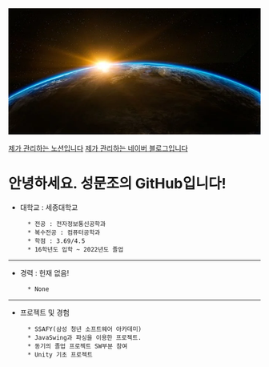 <!DOCTYPE html>
<html lang="en">

<head>
<link herf = "main.css">
</head>

<body>
        <div class = "wrap">
                <div class = "img">
                        <img src="backgroundimg.webp">
                </div>
        </div>
</body>
<!---
sungmunjo/sungmunjo is a ✨ special ✨ repository because its `README.md` (this file) appears on your GitHub profile.
You can click the Preview link to take a look at your changes.
--->

[제가 관리하는 노션입니다](https://www.notion.so/Notion-1bc712810f8e4de7a6739538ce322f97#56383f95b46f413784249597e91064bc)
[제가 관리하는 네이버 블로그입니다](https://blog.naver.com/moonjo621)


# 안녕하세요. 성문조의 GitHub입니다!

* 대학교 : 세종대학교
        
        * 전공 : 전자정보통신공학과
        * 복수전공 : 컴퓨터공학과
        * 학점 : 3.69/4.5
        * 16학년도 입학 ~ 2022년도 졸업
        
------------------------------------
* 경력 : 헌재 없음!
        
        * None
--------------------------------------
* 프로젝트 및 경험
        
        * SSAFY(삼성 청년 소프트웨어 아카데미)
        * JavaSwing과 파싱을 이용한 프로젝트.
        * 동기의 졸업 프로젝트 SW부분 참여
        * Unity 기초 프로젝트
        
